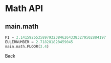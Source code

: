 # Math API
## main.math

```python
PI = 3.141592653589793238462643383279502884197
EULERNUMBER = 2.718281828459045
main.math.FLOOR(3.4)
```


[Back](<https://dimkauzh.github.io/fusion-engine/docs/index.html>)